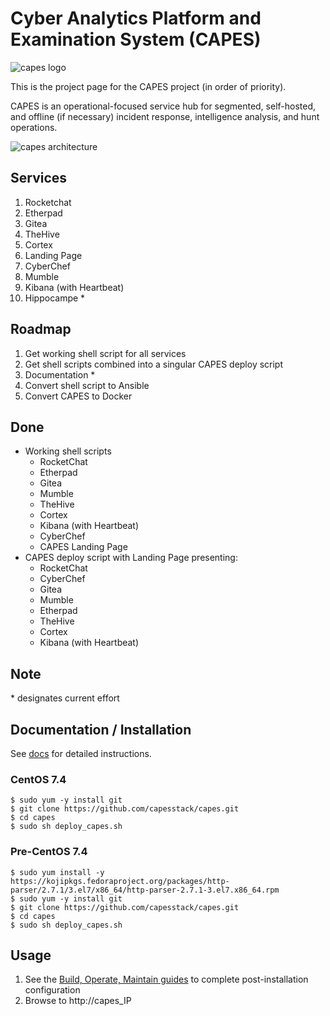 # Cyber Analytics Platform and Examination System (CAPES)
![capes logo](http://capesstack.io/capes_logo.png)

This is the project page for the CAPES project (in order of priority).

CAPES is an operational-focused service hub for segmented, self-hosted, and offline (if necessary) incident response, intelligence analysis, and hunt operations.

![capes architecture](http://capesstack.io/capes_arch.png)

## Services
1. Rocketchat
1. Etherpad
1. Gitea
1. TheHive
1. Cortex
1. Landing Page
1. CyberChef
1. Mumble
1. Kibana (with Heartbeat)
1. Hippocampe *

## Roadmap
1. Get working shell script for all services
1. Get shell scripts combined into a singular CAPES deploy script
1. Documentation *
1. Convert shell script to Ansible
1. Convert CAPES to Docker

## Done
* Working shell scripts
  - RocketChat
  - Etherpad
  - Gitea
  - Mumble
  - TheHive
  - Cortex
  - Kibana (with Heartbeat)
  - CyberChef
  - CAPES Landing Page
* CAPES deploy script with Landing Page presenting:
  - RocketChat
  - CyberChef
  - Gitea
  - Mumble
  - Etherpad
  - TheHive
  - Cortex
  - Kibana (with Heartbeat)

## Note
\* designates current effort

## Documentation / Installation
See [docs](docs/README.md) for detailed instructions.  
### CentOS 7.4
```
$ sudo yum -y install git
$ git clone https://github.com/capesstack/capes.git
$ cd capes
$ sudo sh deploy_capes.sh
```
### Pre-CentOS 7.4
```
$ sudo yum install -y https://kojipkgs.fedoraproject.org/packages/http-parser/2.7.1/3.el7/x86_64/http-parser-2.7.1-3.el7.x86_64.rpm
$ sudo yum -y install git
$ git clone https://github.com/capesstack/capes.git
$ cd capes
$ sudo sh deploy_capes.sh
```
## Usage
1. See the [Build, Operate, Maintain guides](docs/README.md) to complete post-installation configuration
1. Browse to http://capes_IP
